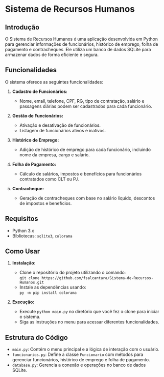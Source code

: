 # Sistema de Recursos Humanos

## Introdução

O Sistema de Recursos Humanos é uma aplicação desenvolvida em Python para gerenciar informações de funcionários, histórico de emprego, folha de pagamento e contracheques. Ele utiliza um banco de dados SQLite para armazenar dados de forma eficiente e segura.

## Funcionalidades

O sistema oferece as seguintes funcionalidades:

1. **Cadastro de Funcionários:**
   - Nome, email, telefone, CPF, RG, tipo de contratação, salário e passagens diárias podem ser cadastrados para cada funcionário.

2. **Gestão de Funcionários:**
   - Ativação e desativação de funcionários.
   - Listagem de funcionários ativos e inativos.

3. **Histórico de Emprego:**
   - Adição de histórico de emprego para cada funcionário, incluindo nome da empresa, cargo e salário.

4. **Folha de Pagamento:**
   - Cálculo de salários, impostos e benefícios para funcionários contratados como CLT ou PJ.

5. **Contracheque:**
   - Geração de contracheques com base no salário líquido, descontos de impostos e benefícios.

## Requisitos

- Python 3.x
- Bibliotecas: `sqlite3`, `colorama`

## Como Usar

1. **Instalação:**
   - Clone o repositório do projeto utilizando o comando:<br> ```git clone https://github.com/fsalcantara/Sistema-de-Recursos-Humanos.git```
   - Instale as dependências usando:<br> ```py -m pip install colorama```

2. **Execução:**
   - Execute `python main.py` no diretório que você fez o clone para iniciar o sistema.
   - Siga as instruções no menu para acessar diferentes funcionalidades.

## Estrutura do Código

- `main.py`: Contém o menu principal e a lógica de interação com o usuário.
- `funcionarios.py`: Define a classe `Funcionario` com métodos para gerenciar funcionários, histórico de emprego e folha de pagamento.
- `database.py`: Gerencia a conexão e operações no banco de dados SQLite.

